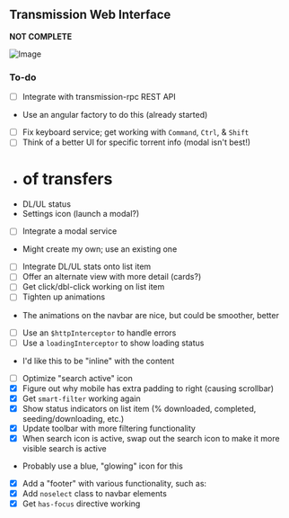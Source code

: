 ## Transmission Web Interface

**NOT COMPLETE**

![Image](http://i.imgur.com/sic2bIk.png?1)

### To-do

- [ ] Integrate with transmission-rpc REST API
 * Use an angular factory to do this (already started)
- [ ] Fix keyboard service; get working with `Command`, `Ctrl`, & `Shift`
- [ ] Think of a better UI for specific torrent info (modal isn't best!)
 - # of transfers
 - DL/UL status
 - Settings icon (launch a modal?)
- [ ] Integrate a modal service
 - Might create my own; use an existing one
- [ ] Integrate DL/UL stats onto list item
- [ ] Offer an alternate view with more detail (cards?)
- [ ] Get click/dbl-click working on list item
- [ ] Tighten up animations
 - The animations on the navbar are nice, but could be smoother, better
- [ ] Use an `$httpInterceptor` to handle errors
- [ ] Use a `loadingInterceptor` to show loading status
 - I'd like this to be "inline" with the content
- [ ] Optimize "search active" icon
- [x] Figure out why mobile has extra padding to right (causing scrollbar)
- [x] Get `smart-filter` working again
- [x] Show status indicators on list item (% downloaded, completed, seeding/downloading, etc.)
- [X] Update toolbar with more filtering functionality
- [x] When search icon is active, swap out the search icon to make it more visible search is active
 - Probably use a blue, "glowing" icon for this
- [x] Add a "footer" with various functionality, such as:
- [X] Add `noselect` class to navbar elements
- [X] Get `has-focus` directive working
